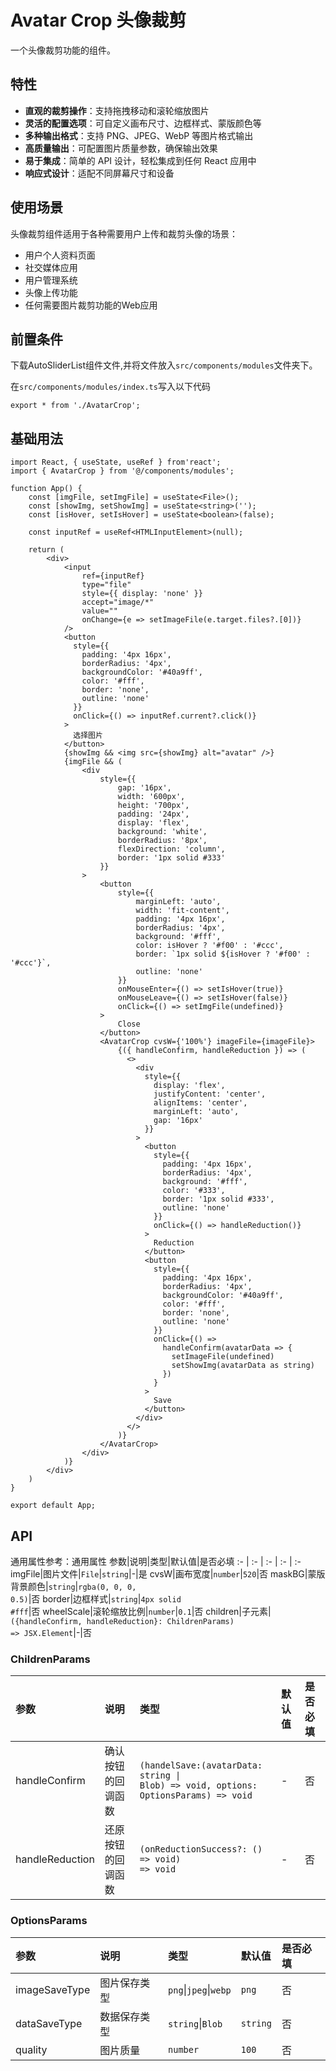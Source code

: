 # Avatar Crop 头像裁剪
一个头像裁剪功能的组件。

## 特性
- **直观的裁剪操作**：支持拖拽移动和滚轮缩放图片
- **灵活的配置选项**：可自定义画布尺寸、边框样式、蒙版颜色等
- **多种输出格式**：支持 PNG、JPEG、WebP 等图片格式输出
- **高质量输出**：可配置图片质量参数，确保输出效果
- **易于集成**：简单的 API 设计，轻松集成到任何 React 应用中
- **响应式设计**：适配不同屏幕尺寸和设备

## 使用场景
头像裁剪组件适用于各种需要用户上传和裁剪头像的场景：
- 用户个人资料页面
- 社交媒体应用
- 用户管理系统
- 头像上传功能
- 任何需要图片裁剪功能的Web应用

## 前置条件
下载AutoSliderList组件文件,并将文件放入`src/components/modules`文件夹下。

在`src/components/modules/index.ts`写入以下代码
```tsx
export * from './AvatarCrop';
```

## 基础用法
```tsx
import React, { useState, useRef } from'react';
import { AvatarCrop } from '@/components/modules';

function App() {
    const [imgFile, setImgFile] = useState<File>();
    const [showImg, setShowImg] = useState<string>('');
    const [isHover, setIsHover] = useState<boolean>(false);

    const inputRef = useRef<HTMLInputElement>(null);

    return (
        <div>
            <input
                ref={inputRef}
                type="file"
                style={{ display: 'none' }}
                accept="image/*"
                value=""
                onChange={e => setImageFile(e.target.files?.[0])}
            />
            <button
              style={{
                padding: '4px 16px',
                borderRadius: '4px',
                backgroundColor: '#40a9ff',
                color: '#fff',
                border: 'none',
                outline: 'none'
              }}
              onClick={() => inputRef.current?.click()}
            >
              选择图片
            </button>
            {showImg && <img src={showImg} alt="avatar" />}
            {imgFile && (
                <div
                    style={{
                        gap: '16px',
                        width: '600px',
                        height: '700px',
                        padding: '24px',
                        display: 'flex',
                        background: 'white',
                        borderRadius: '8px',
                        flexDirection: 'column',
                        border: '1px solid #333'
                    }}
                >
                    <button
                        style={{
                            marginLeft: 'auto',
                            width: 'fit-content',
                            padding: '4px 16px',
                            borderRadius: '4px',
                            background: '#fff',
                            color: isHover ? '#f00' : '#ccc',
                            border: `1px solid ${isHover ? '#f00' : '#ccc'}`,
                            outline: 'none'
                        }}
                        onMouseEnter={() => setIsHover(true)}
                        onMouseLeave={() => setIsHover(false)}
                        onClick={() => setImgFile(undefined)}
                    >
                        Close
                    </button>
                    <AvatarCrop cvsW={'100%'} imageFile={imageFile}>
                        {({ handleConfirm, handleReduction }) => (
                          <>
                            <div
                              style={{
                                display: 'flex',
                                justifyContent: 'center',
                                alignItems: 'center',
                                marginLeft: 'auto',
                                gap: '16px'
                              }}
                            >
                              <button
                                style={{
                                  padding: '4px 16px',
                                  borderRadius: '4px',
                                  background: '#fff',
                                  color: '#333',
                                  border: '1px solid #333',
                                  outline: 'none'
                                }}
                                onClick={() => handleReduction()}
                              >
                                Reduction
                              </button>
                              <button
                                style={{
                                  padding: '4px 16px',
                                  borderRadius: '4px',
                                  backgroundColor: '#40a9ff',
                                  color: '#fff',
                                  border: 'none',
                                  outline: 'none'
                                }}
                                onClick={() =>
                                  handleConfirm(avatarData => {
                                    setImageFile(undefined)
                                    setShowImg(avatarData as string)
                                  })
                                }
                              >
                                Save
                              </button>
                            </div>
                          </>
                        )}
                    </AvatarCrop>
                </div>
            )}
        </div>
    )
}

export default App;
```

## API
通用属性参考：通用属性
参数|说明|类型|默认值|是否必填
:- | :- | :- | :- | :-
imgFile|图片文件|<code>File</code>\|<code>string</code>|-|是
cvsW|画布宽度|<code>number</code>|<code>520</code>|否
maskBG|蒙版背景颜色|<code>string</code>|<code>rgba(0, 0, 0, 0.5)</code>|否
border|边框样式|<code>string</code>|<code>4px solid #fff</code>|否
wheelScale|滚轮缩放比例|<code>number</code>|<code>0.1</code>|否
children|子元素|<code>({handleConfirm, handleReduction}: ChildrenParams) => JSX.Element</code>|-|否

### ChildrenParams
参数|说明|类型|默认值|是否必填
:- | :- | :- | :- | :-
handleConfirm|确认按钮的回调函数|<code>(handelSave:(avatarData: string \| Blob) => void, options: OptionsParams) => void</code>|-|否
handleReduction|还原按钮的回调函数|<code>(onReductionSuccess?: () => void) => void</code>|-|否

### OptionsParams
参数|说明|类型|默认值|是否必填
:- | :- | :- | :- | :-
imageSaveType|图片保存类型|<code>png</code>\|<code>jpeg</code>\|<code>webp</code>|<code>png</code>|否
dataSaveType|数据保存类型|<code>string</code>\|<code>Blob</code>|<code>string</code>|否
quality|图片质量|<code>number</code>|<code>100</code>|否
